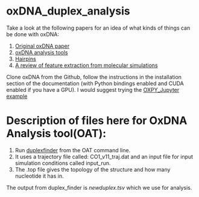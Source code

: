 # oxDNA_duplex_analysis
Take a look at the following papers for an idea of what kinds of things can be done with oxDNA: 

1. [Original oxDNA paper](https://aip.scitation.org/doi/10.1063/1.3552946)
2. [oxDNA analysis tools](https://academic.oup.com/nar/article/48/12/e72/5843822)
3. [Hairpins](https://academic.oup.com/nar/article/43/13/6181/2414254)
4. [A review of feature extraction from molecular simulations](https://pubs.acs.org/doi/10.1021/acs.chemrev.0c01195)

Clone oxDNA from the Github, follow the instructions in the installation section of the documentation (with Python bindings enabled and CUDA enabled if you have a GPU). I would suggest trying the [OXPY_Jupyter example](https://github.com/lorenzo-rovigatti/oxDNA/blob/master/examples/OXPY_Jupyter/literate_sim.ipynb)

# Description of files here for OxDNA Analysis tool(OAT):

1. Run [duplexfinder](https://lorenzo-rovigatti.github.io/oxDNA/oat/cli.html#duplex-finder) from the OAT command line. 
2. It uses a trajectory file called: CO1_v11_traj.dat and an input file for input simulation conditions called input_run.
3. The .top file gives the topology of the structure and how many nucleotide it has in. 

The output from duplex_finder is *newduplex.tsv* which we use for analysis. 
